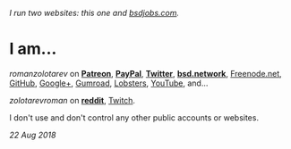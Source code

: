 _I run two websites: this one and [bsdjobs.com](https://www.bsdjobs.com/)._

# I am...

_romanzolotarev_ on
[**Patreon**](https://patreon.com/romanzolotarev),
[**PayPal**](https://www.paypal.me/romanzolotarev),
[**Twitter**](https://twitter.com/romanzolotarev),
[**bsd.network**](https://bsd.network/@romanzolotarev),
[Freenode.net](https://freenode.net/),
[GitHub](https://github.com/romanzolotarev),
[Google+](https://plus.google.com/+romanzolotarev),
[Gumroad](https://gumroad.com/romanzolotarev),
[Lobsters](https://lobste.rs/u/romanzolotarev),
[YouTube](https://youtube.com/romanzolotarev),
and...

_zolotarevroman_ on
[**reddit**](https://reddit.com/u/zolotarevroman),
[Twitch](https://twitch.tv/zolotarevroman).

I don't use and don't control any other public accounts or websites.

_22 Aug 2018_
